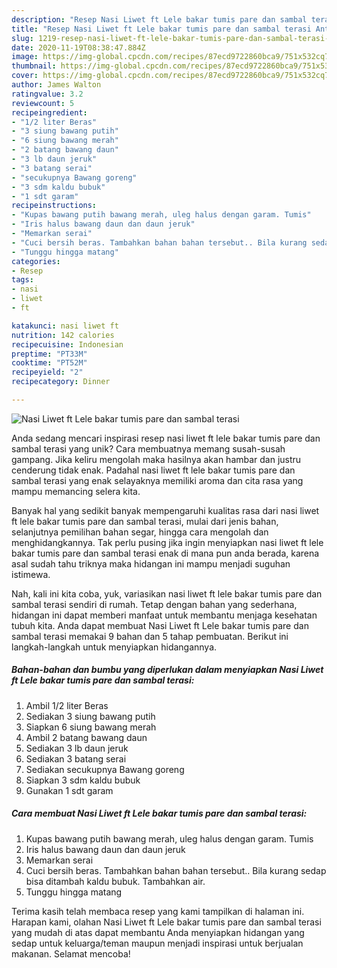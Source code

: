 ```yaml
---
description: "Resep Nasi Liwet ft Lele bakar tumis pare dan sambal terasi Anti Gagal"
title: "Resep Nasi Liwet ft Lele bakar tumis pare dan sambal terasi Anti Gagal"
slug: 1219-resep-nasi-liwet-ft-lele-bakar-tumis-pare-dan-sambal-terasi-anti-gagal
date: 2020-11-19T08:38:47.884Z
image: https://img-global.cpcdn.com/recipes/87ecd9722860bca9/751x532cq70/nasi-liwet-ft-lele-bakar-tumis-pare-dan-sambal-terasi-foto-resep-utama.jpg
thumbnail: https://img-global.cpcdn.com/recipes/87ecd9722860bca9/751x532cq70/nasi-liwet-ft-lele-bakar-tumis-pare-dan-sambal-terasi-foto-resep-utama.jpg
cover: https://img-global.cpcdn.com/recipes/87ecd9722860bca9/751x532cq70/nasi-liwet-ft-lele-bakar-tumis-pare-dan-sambal-terasi-foto-resep-utama.jpg
author: James Walton
ratingvalue: 3.2
reviewcount: 5
recipeingredient:
- "1/2 liter Beras"
- "3 siung bawang putih"
- "6 siung bawang merah"
- "2 batang bawang daun"
- "3 lb daun jeruk"
- "3 batang serai"
- "secukupnya Bawang goreng"
- "3 sdm kaldu bubuk"
- "1 sdt garam"
recipeinstructions:
- "Kupas bawang putih bawang merah, uleg halus dengan garam. Tumis"
- "Iris halus bawang daun dan daun jeruk"
- "Memarkan serai"
- "Cuci bersih beras. Tambahkan bahan bahan tersebut.. Bila kurang sedap bisa ditambah kaldu bubuk. Tambahkan air."
- "Tunggu hingga matang"
categories:
- Resep
tags:
- nasi
- liwet
- ft

katakunci: nasi liwet ft 
nutrition: 142 calories
recipecuisine: Indonesian
preptime: "PT33M"
cooktime: "PT52M"
recipeyield: "2"
recipecategory: Dinner

---
```



![Nasi Liwet ft Lele bakar tumis pare dan sambal terasi](https://img-global.cpcdn.com/recipes/87ecd9722860bca9/751x532cq70/nasi-liwet-ft-lele-bakar-tumis-pare-dan-sambal-terasi-foto-resep-utama.jpg)

Anda sedang mencari inspirasi resep nasi liwet ft lele bakar tumis pare dan sambal terasi yang unik? Cara membuatnya memang susah-susah gampang. Jika keliru mengolah maka hasilnya akan hambar dan justru cenderung tidak enak. Padahal nasi liwet ft lele bakar tumis pare dan sambal terasi yang enak selayaknya memiliki aroma dan cita rasa yang mampu memancing selera kita.

Banyak hal yang sedikit banyak mempengaruhi kualitas rasa dari nasi liwet ft lele bakar tumis pare dan sambal terasi, mulai dari jenis bahan, selanjutnya pemilihan bahan segar, hingga cara mengolah dan menghidangkannya. Tak perlu pusing jika ingin menyiapkan nasi liwet ft lele bakar tumis pare dan sambal terasi enak di mana pun anda berada, karena asal sudah tahu triknya maka hidangan ini mampu menjadi suguhan istimewa.




Nah, kali ini kita coba, yuk, variasikan nasi liwet ft lele bakar tumis pare dan sambal terasi sendiri di rumah. Tetap dengan bahan yang sederhana, hidangan ini dapat memberi manfaat untuk membantu menjaga kesehatan tubuh kita. Anda dapat membuat Nasi Liwet ft Lele bakar tumis pare dan sambal terasi memakai 9 bahan dan 5 tahap pembuatan. Berikut ini langkah-langkah untuk menyiapkan hidangannya.

<!--inarticleads1-->

##### Bahan-bahan dan bumbu yang diperlukan dalam menyiapkan Nasi Liwet ft Lele bakar tumis pare dan sambal terasi:

1. Ambil 1/2 liter Beras
1. Sediakan 3 siung bawang putih
1. Siapkan 6 siung bawang merah
1. Ambil 2 batang bawang daun
1. Sediakan 3 lb daun jeruk
1. Sediakan 3 batang serai
1. Sediakan secukupnya Bawang goreng
1. Siapkan 3 sdm kaldu bubuk
1. Gunakan 1 sdt garam




<!--inarticleads2-->

##### Cara membuat Nasi Liwet ft Lele bakar tumis pare dan sambal terasi:

1. Kupas bawang putih bawang merah, uleg halus dengan garam. Tumis
1. Iris halus bawang daun dan daun jeruk
1. Memarkan serai
1. Cuci bersih beras. Tambahkan bahan bahan tersebut.. Bila kurang sedap bisa ditambah kaldu bubuk. Tambahkan air.
1. Tunggu hingga matang




Terima kasih telah membaca resep yang kami tampilkan di halaman ini. Harapan kami, olahan Nasi Liwet ft Lele bakar tumis pare dan sambal terasi yang mudah di atas dapat membantu Anda menyiapkan hidangan yang sedap untuk keluarga/teman maupun menjadi inspirasi untuk berjualan makanan. Selamat mencoba!
